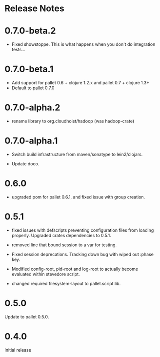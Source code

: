 # Release Notes

# 0.7.0-beta.2

- Fixed showstoppe. This is what happens when you don't do integration tests...

# 0.7.0-beta.1

- Add support for pallet 0.6 + clojure 1.2.x and pallet 0.7 + clojure 1.3+
- Default to pallet 0.7.0

# 0.7.0-alpha.2

- rename library to org.cloudhoist/hadoop (was hadoop-crate)

# 0.7.0-alpha.1

- Switch build infrastructure from maven/sonatype to lein2/clojars.

- Update doco.

# 0.6.0
- upgraded pom for pallet 0.6.1, and fixed issue with group creation.

# 0.5.1

- fixed issues with defscripts preventing configuration files from loading
  properly. Upgraded crates dependencies to 0.5.1.

- removed line that bound session to a var for testing.

- Fixed session deprecations. Tracking down bug with wiped out :phase key.

- Modified config-root, pid-root and log-root to actually become evaluated
  within stevedore script.

- changed required filesystem-layout to pallet.script.lib.

# 0.5.0

Update to pallet 0.5.0.

# 0.4.0

Initial release
